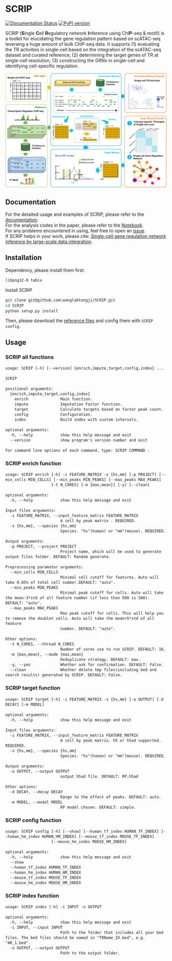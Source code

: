 # SCRIP

[![Documentation Status](https://readthedocs.org/projects/scrip/badge/?version=latest)](https://scrip.readthedocs.io/en/latest/?badge=latest) [![PyPI version](https://badge.fury.io/py/SCRIP.svg)](https://badge.fury.io/py/SCRIP)


SCRIP (**S**ingle **C**ell **R**egulatory network **I**nference using ChI**P**-seq & motif) is a toolkit for elucidating the gene regulation pattern based on scATAC-seq leveraing a huge amount of bulk ChIP-seq data. It supports (1) evaluating the TR activities in single-cell based on the integration of the scATAC-seq dataset and curated reference; (2) determining the target genes of TR at single-cell resolution; (3) constructing the GRNs in single-cell and identifying cell-specific regulation.

![Workflow](docs/_static/img/Workflow.png)

## Documentation

For the detailed usage and examples of SCRIP, please refer to the [documentation](https://scrip.readthedocs.io/en/latest/).  
For the analysis codes in the paper, please refer to the [Notebook](https://github.com/xindong95/SCRIP_notebook/).  
For any problems encountered in using, feel free to open an [issue](https://github.com/xindong95/SCRIP/issues).  
If SCRIP helps in your work, please cite: [Single-cell gene regulation network inference by large-scale data integration](https://academic.oup.com/nar/advance-article/doi/10.1093/nar/gkac819/6717821).  

## Installation

Dependency, please install them first:

```bash
libpng12-0 tabix
```

Install SCRIP

```bash
git clone git@github.com:wanglabtongji/SCRIP.git
cd SCRIP
python setup.py install
```

Then, please download the [reference files](https://zenodo.org/record/5840810) and config them with `SCRIP config`.

## Usage

### SCRIP all functions

```log
usage: SCRIP [-h] [--version] {enrich,impute,target,config,index} ...

SCRIP

positional arguments:
  {enrich,impute,target,config,index}
    enrich              Main function.
    impute              Imputation Factor function.
    target              Calculate targets based on factor peak count.
    config              Configuration.
    index               Build index with custom intervals.

optional arguments:
  -h, --help            show this help message and exit
  --version             show program's version number and exit

For command line options of each command, type: SCRIP COMMAND -
```

### SCRIP enrich function  

```log
usage: SCRIP enrich [-h] -i FEATURE_MATRIX -s {hs,mm} [-p PROJECT] [--min_cells MIN_CELLS] [--min_peaks MIN_PEAKS] [--max_peaks MAX_PEAKS]
                    [-t N_CORES] [-m {max,mean}] [-y] [--clean]

optional arguments:
  -h, --help            show this help message and exit

Input files arguments:
  -i FEATURE_MATRIX, --input_feature_matrix FEATURE_MATRIX
                        A cell by peak matrix . REQUIRED.
  -s {hs,mm}, --species {hs,mm}
                        Species. "hs"(human) or "mm"(mouse). REQUIRED.

Output arguments:
  -p PROJECT, --project PROJECT
                        Project name, which will be used to generate output files folder. DEFAULT: Random generate.

Preprocessing paramater arguments:
  --min_cells MIN_CELLS
                        Minimal cell cutoff for features. Auto will take 0.05% of total cell number.DEFAULT: "auto".
  --min_peaks MIN_PEAKS
                        Minimal peak cutoff for cells. Auto will take the mean-3*std of all feature number (if less than 500 is 500). DEFAULT: "auto".
  --max_peaks MAX_PEAKS
                        Max peak cutoff for cells. This will help you to remove the doublet cells. Auto will take the mean+5*std of all feature
                        number. DEFAULT: "auto".

Other options:
  -t N_CORES, --thread N_CORES
                        Number of cores use to run SCRIP. DEFAULT: 16.
  -m {max,mean}, --mode {max,mean}
                        Deduplicate strategy. DEFAULT: max.
  -y, --yes             Whether ask for confirmation. DEFAULT: False.
  --clean               Whether delete tmp files(including bed and search results) generated by SCRIP. DEFAULT: False.
```

### SCRIP target function  

```log
usage: SCRIP target [-h] -i FEATURE_MATRIX -s {hs,mm} [-o OUTPUT] [-d DECAY] [-m MODEL]

optional arguments:
  -h, --help            show this help message and exit

Input files arguments:
  -i FEATURE_MATRIX, --input_feature_matrix FEATURE_MATRIX
                        A cell by peak matrix. h5 or h5ad supported. REQUIRED.
  -s {hs,mm}, --species {hs,mm}
                        Species. "hs"(human) or "mm"(mouse). REQUIRED.

Output arguments:
  -o OUTPUT, --output OUTPUT
                        output h5ad file. DEFAULT: RP.h5ad

Other options:
  -d DECAY, --decay DECAY
                        Range to the effect of peaks. DEFAULT: auto.
  -m MODEL, --model MODEL
                        RP model chosen. DEFAULT: simple.
```

### SCRIP config function  

```log
usage: SCRIP config [-h] [--show] [--human_tf_index HUMAN_TF_INDEX] [--human_hm_index HUMAN_HM_INDEX] [--mouse_tf_index MOUSE_TF_INDEX]
                    [--mouse_hm_index MOUSE_HM_INDEX]

optional arguments:
  -h, --help            show this help message and exit
  --show
  --human_tf_index HUMAN_TF_INDEX
  --human_hm_index HUMAN_HM_INDEX
  --mouse_tf_index MOUSE_TF_INDEX
  --mouse_hm_index MOUSE_HM_INDEX
```

### SCRIP index function  

```log
usage: SCRIP index [-h] -i INPUT -o OUTPUT

optional arguments:
  -h, --help            show this help message and exit
  -i INPUT, --input INPUT
                        Path to the folder that includes all your bed files. The bed files should be named in "TRName_ID.bed", e.g. "AR_1.bed".
  -o OUTPUT, --output OUTPUT
                        Path to the output folder.
```
